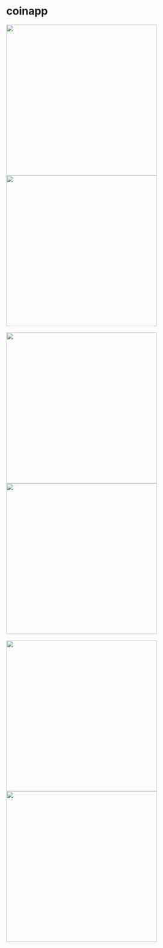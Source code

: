 # coinapp

<div>
    <img src="https://github.com/nurllhk/Cryptocurrency_app/assets/79688257/cd39aa5e-bbd2-47b2-9d2a-0c7278b30cc7" width="400" />
    <img src="https://github.com/nurllhk/Cryptocurrency_app/assets/79688257/cdf7243a-b154-480a-8ea6-a244f0d376b2" width="400" />

</div>
<br>
<div>
    <img src="https://github.com/nurllhk/Cryptocurrency_app/assets/79688257/e0a36866-dffb-48e4-bb8e-30071cbeceae" width="400" />
    <img src="https://github.com/nurllhk/Cryptocurrency_app/assets/79688257/950a81bb-63af-4e14-bc57-e90f36fea960" width="400" />
</div>
<br>
<div>
    <img src="https://github.com/nurllhk/Cryptocurrency_app/assets/79688257/0cbe1c87-713f-4ccb-83dd-bc73edb1f5b8" width="400" />
    <img src="https://github.com/nurllhk/Cryptocurrency_app/assets/79688257/5039ff10-0da6-46bb-993f-b679f01632ef" width="400" />

</div>
